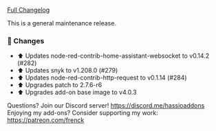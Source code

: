 [Full Changelog][changelog]

This is a general maintenance release.

### 🔨  Changes

- :arrow_up: Updates node-red-contrib-home-assistant-websocket to v0.14.2 (#282)
- :arrow_up: Updates snyk to v1.208.0 (#279)
- :arrow_up: Updates node-red-contrib-http-request to v0.1.14 (#284)
- :arrow_up: Upgrades patch to 2.7.6-r6
- :arrow_up: Upgrades add-on base image to v4.0.3

[changelog]: https://github.com/hassio-addons/addon-node-red/compare/v4.0.6...v4.0.7

Questions? Join our Discord server! https://discord.me/hassioaddons
Enjoying my add-ons? Consider supporting my work: https://patreon.com/frenck